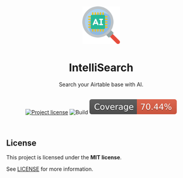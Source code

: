 <h1 align="center">
  <a href="https://github.com/Zakinator123/intellisearch">
  <img src="assets/magnifying-glass.svg" alt="Magnifying Glass" width="100" height="100">
  </a>
</h1>
<div align="center">
  <h1>IntelliSearch</h1>
Search your Airtable base with AI.
  <br />

<div align="center">
<br />

[![Project license](https://img.shields.io/github/license/Zakinator123/checkout-cart.svg?style=flat-square)](LICENSE)
![Build](https://github.com/Zakinator123/checkout-cart/actions/workflows/build.yml/badge.svg)
![Code Coverage](https://raw.githubusercontent.com/Zakinator123/checkout-cart/main/assets/coverage-badge.svg)

</div>
<br/>
</div>



## License

This project is licensed under the **MIT license**.

See [LICENSE](LICENSE) for more information.
